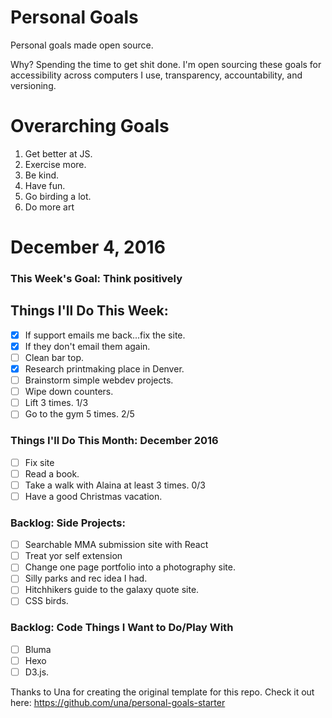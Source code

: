 Personal Goals
==============

Personal goals made open source.

Why? Spending the time to get shit done. I'm open sourcing these goals for accessibility across computers I use, transparency, accountability, and versioning.

# Overarching Goals

1. Get better at JS.
2. Exercise more.
3. Be kind.
4. Have fun.
5. Go birding a lot.
6. Do more art

# December 4, 2016

### This Week's Goal: Think positively 

## Things I'll Do This Week:

- [x] If support emails me back...fix the site.
- [x] If they don't email them again.
- [ ] Clean bar top.
- [x] Research printmaking place in Denver.
- [ ] Brainstorm simple webdev projects.
- [ ] Wipe down counters.
- [ ] Lift 3 times.  1/3
- [ ] Go to the gym 5 times. 2/5

### Things I'll Do This Month: December 2016

- [ ] Fix site
- [ ] Read a book.
- [ ] Take a walk with Alaina at least 3 times. 0/3
- [ ] Have a good Christmas vacation.

### Backlog: Side Projects:

- [ ] Searchable MMA submission site with React
- [ ] Treat yor self extension
- [ ] Change one page portfolio into a photography site.
- [ ] Silly parks and rec idea I had.
- [ ] Hitchhikers guide to the galaxy quote site.
- [ ] CSS birds.

### Backlog: Code Things I Want to Do/Play With

- [ ] Bluma
- [ ] Hexo
- [ ] D3.js.

Thanks to Una for creating the original template for this repo. Check it out here: https://github.com/una/personal-goals-starter
